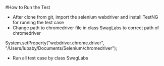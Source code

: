 #How to Run the Test 
- After clone from git, import the selenium webdriver and install TestNG for running the test case
- Change path to chromedriver file in class SwagLabs to correct path of chromedriver

System.setProperty("webdriver.chrome.driver", "/Users/lubaby/Documents/Selenium/chromedriver");

- Run all test case by class SwagLabs
